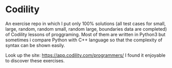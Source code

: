 # Codility
An exercise repo in which I put only 100% solutions (all test cases for small, large, random, random small, random large, boundaries data are completed) of Codility lessons of proggraming. Most of them are written in Python3 but sometimes i compare Python with C++ language so that the complexity of syntax can be shown easily.

Look up the site:
https://app.codility.com/programmers/
I found it enjoyable to discover these exercises.
